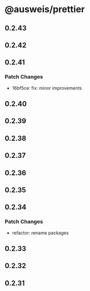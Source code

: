 # @ausweis/prettier

## 0.2.43

## 0.2.42

## 0.2.41

### Patch Changes

- 16bf5ce: fix: minor improvements

## 0.2.40

## 0.2.39

## 0.2.38

## 0.2.37

## 0.2.36

## 0.2.35

## 0.2.34

### Patch Changes

- refactor: rename packages

## 0.2.33

## 0.2.32

## 0.2.31
